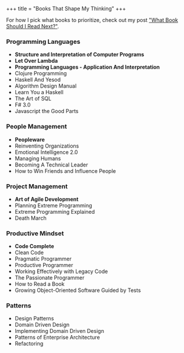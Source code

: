 +++
title = "Books That Shape My Thinking"
+++


For how I pick what books to prioritize, check out my post <a class="homelink"
href="/next-book">"What Book Should I Read Next?"</a>.

<div class="col-md-12"> 
<div class="col-md-6"> 
<h3 class="centereded underline">Programming Languages</h3>
<ul>
    <li><b>Structure and Interpretation of Computer Programs</b></li>
    <li><b>Let Over Lambda</b></li>
    <li><b>Programming Languages - Application And Interpretation</b></li>
    <li>Clojure Programming</li>
    <li>Haskell And Yesod</li>
    <li>Algorithm Design Manual</li>
    <li>Learn You a Haskell</li>
    <li>The Art of SQL</li>
    <li>F# 3.0</li>
    <li>Javascript the Good Parts</li>
</ul>
</div> 
<div class="col-md-6"> 
<h3 class="centereded underline">People Management</h3>
<ul>
    <li><b>Peopleware</b></li>
    <li>Reinventing Organizations</li>
    <li>Emotional Intelligence 2.0</li>
    <li>Managing Humans</li>
    <li>Becoming A Technical Leader</li>
    <li>How to Win Friends and Influence People</li>
</ul>
</div> 
</div> 
<div class="col-md-12"> 
<div class="col-md-6"> 
<h3 class="centereded underline">Project Management</h3>
<ul>
    <li><b>Art of Agile Development</b></li>
    <li>Planning Extreme Programming</li>
    <li>Extreme Programming Explained</li>
    <li>Death March</li>
</ul>
</div> 
<div class="col-md-6"> 
<h3 class="centereded underline">Productive Mindset</h3>
<ul>
    <li><b>Code Complete</b></li>
    <li>Clean Code</li>
    <li>Pragmatic Programmer</li>
    <li>Productive Programmer</li>
    <li>Working Effectively with Legacy Code</li>
    <li>The Passionate Programmer</li>
    <li>How to Read a Book</li>
    <li>Growing Object-Oriented Software Guided by Tests</li>
</ul>
</div> 
</div> 
<div class="col-md-12"> 
<div class="col-md-6"> 
<h3 class="centereded underline">Patterns</h3>
<ul>
    <li>Design Patterns</li>
    <li>Domain Driven Design</li>
    <li>Implementing Domain Driven Design</li>
    <li>Patterns of Enterprise Architecture</li>
    <li>Refactoring</li>
</ul>
</div> 
</div> 
